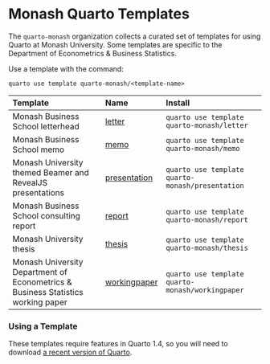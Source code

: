 

# Monash Quarto Templates

The `quarto-monash` organization collects a curated set of templates for using Quarto at Monash University. Some templates are specific to the Department of Econometrics & Business Statistics.

Use a template with the command:

`quarto use template quarto-monash/<template-name>`

| Template                                                                         | Name                                                          | Install                                          |
|:---------------------------------------------------------------------------------|:--------------------------------------------------------------|:-------------------------------------------------|
| Monash Business School letterhead                                                | [letter](https://github.com/quarto-monash/letter)             | `quarto use template quarto-monash/letter`       |
| Monash Business School memo                                                      | [memo](https://github.com/quarto-monash/memo)                 | `quarto use template quarto-monash/memo`         |
| Monash University themed Beamer and RevealJS presentations                       | [presentation](https://github.com/quarto-monash/presentation) | `quarto use template quarto-monash/presentation` |
| Monash Business School consulting report                                         | [report](https://github.com/quarto-monash/report)             | `quarto use template quarto-monash/report`       |
| Monash University thesis                                                         | [thesis](https://github.com/quarto-monash/thesis)             | `quarto use template quarto-monash/thesis`       |
| Monash University Department of Econometrics & Business Statistics working paper | [workingpaper](https://github.com/quarto-monash/workingpaper) | `quarto use template quarto-monash/workingpaper` |

### Using a Template

These templates require features in Quarto 1.4, so you will need to download [a recent version of Quarto](https://quarto.org/docs/download/).
